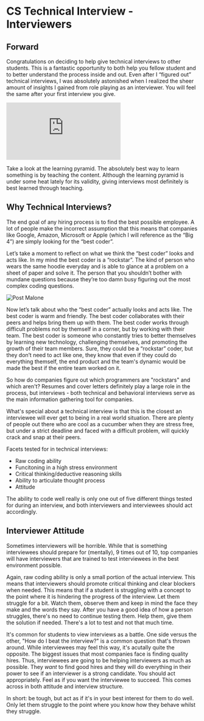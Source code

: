 # CS Technical Interview - Interviewers
## Forward
Congratulations on deciding to help give technical interviews to other students. This is a fantastic opportunity to both help you fellow student and to better understand the process inside and out. Even after I “figured out” technical interviews, I was absolutely astonished when I realized the sheer amount of insights I gained from role playing as an interviewer. You will feel the same after your first interview you give.

![Learning Pyramid](https://img.washingtonpost.com/wp-apps/imrs.php?src=https://img.washingtonpost.com/blogs/answer-sheet/files/2013/02/pyramid.png&w=1484)

Take a look at the learning pyramid. The absolutely best way to learn something is by teaching the content. Although the learning pyramid is under some heat lately for its validity, giving interviews most definitely is best learned through teaching.

## Why Technical Interviews?
The end goal of any hiring process is to find the best possible employee. A lot of people make the incorrect assumption that this means that companies like Google, Amazon, Microsoft or Apple (which I will reference as the “Big 4”) are simply looking for the “best coder”.

Let’s take a moment to reflect on what we think the “best coder” looks and acts like. In my mind the best coder is a “rockstar”. The kind of person who wears the same hoodie everyday and is able to glance at a problem on a sheet of paper and solve it. The person that you shouldn’t bother with mundane questions because they’re too damn busy figuring out the most complex coding questions.

![Post Malone](https://www.billboard.com/files/styles/article_main_image/public/media/Post-Malone-Sirius-XM-2016-interview-billboard-1548.jpg)

Now let’s talk about who the “best coder” actually looks and acts like. The best coder is warm and friendly. The best coder collaborates with their peers and helps bring them up with them. The best coder works through difficult problems not by themself in a corner, but by working with their team. The best coder is someone who constantly tries to better themselves by learning new technology, challenging themselves, and promoting the growth of their team members. Sure, they could be a “rockstar” coder, but they don’t need to act like one, they know that even if they could do everything themself, the end product and the team's dynamic would be made the best if the entire team worked on it.

So how do companies figure out which programmers are "rockstars" and which aren't? Resumes and cover letters definitely play a large role in the process, but interviews - both technical and behavioral interviews serve as the main information gathering tool for companies.

What's special about a technical interview is that this is the closest an interviewee will ever get to being in a real world situation. There are plenty of people out there who are cool as a cucumber when they are stress free, but under a strict deadline and faced with a difficult problem, will quickly crack and snap at their peers.

Facets tested for in technical interviews:
* Raw coding ability
* Funcitoning in a high stress environment
* Critical thinking/deductive reasoning skills
* Ability to articulate thought process
* Attitude

The ability to code well really is only one out of five different things tested for during an interview, and both interviewers and interviewees should act accordingly.

## Interviewer Attitude
Sometimes interviewers will be horrible. While that is something interviewees should prepare for (mentally), 9 times out of 10, top companies will have interviewers that are trained to test interviewees in the best environment possible.

Again, raw coding ability is only a small portion of the actual interview. This means that interviewers should promote critical thinking and clear blockers when needed. This means that if a student is struggling with a concept to the point where it is hindering the progress of the interview. Let them struggle for a bit. Watch them, observe them and keep in mind the face they make and the words they say. After you have a good idea of how a person struggles, there's no need to continue testing them. Help them, give them the solution if needed. There's a lot to test and not that much time.

It's common for students to view interviews as a battle. One side versus the other, "How do I beat the interview?" is a common question that's thrown around. While interviewees may feel this way, it's acutally quite the opposite. The biggest issues that most companies face is finding quality hires. Thus, interviewees are going to be helping interviewers as much as possible. They <i>want</i> to find good hires and they will do everything in their power to see if an interviewer is a strong candidate. You should act appropriately. Feel as if you want the interviewee to succeed. This comes across in both attitude and interview structure.

In short: be tough, but act as if it's in your best interest for them to do well. Only let them struggle to the point where you know how they behave whilst they struggle.
